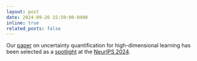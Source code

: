 ```yaml
---
layout: post
date: 2024-09-26 15:59:00-0400
inline: true
related_posts: false
---
```


Our [paper](https://arxiv.org/abs/2407.13666) on uncertainty quantification for high-dimensional learning has been selected as a <u>spotlight</u> at the [NeurIPS 2024](https://neurips.cc/Conferences/2024).

 
